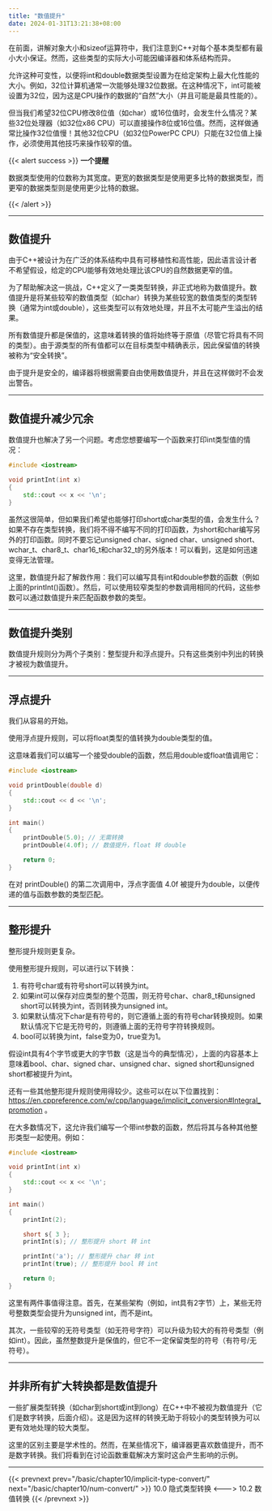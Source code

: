 ```yaml
---
title: "数值提升"
date: 2024-01-31T13:21:38+08:00
---
```


在前面，讲解对象大小和sizeof运算符中，我们注意到C++对每个基本类型都有最小大小保证。然而，这些类型的实际大小可能因编译器和体系结构而异。

允许这种可变性，以便将int和double数据类型设置为在给定架构上最大化性能的大小。例如，32位计算机通常一次能够处理32位数据。在这种情况下，int可能被设置为32位，因为这是CPU操作的数据的“自然”大小（并且可能是最具性能的）。

但当我们希望32位CPU修改8位值（如char）或16位值时，会发生什么情况？某些32位处理器（如32位x86 CPU）可以直接操作8位或16位值。然而，这样做通常比操作32位值慢！其他32位CPU（如32位PowerPC CPU）只能在32位值上操作，必须使用其他技巧来操作较窄的值。

{{< alert success >}}
**一个提醒**

数据类型使用的位数称为其宽度。更宽的数据类型是使用更多比特的数据类型，而更窄的数据类型则是使用更少比特的数据。

{{< /alert >}}

***
## 数值提升

由于C++被设计为在广泛的体系结构中具有可移植性和高性能，因此语言设计者不希望假设，给定的CPU能够有效地处理比该CPU的自然数据更窄的值。

为了帮助解决这一挑战，C++定义了一类类型转换，非正式地称为数值提升。数值提升是将某些较窄的数值类型（如char）转换为某些较宽的数值类型的类型转换（通常为int或double），这些类型可以有效地处理，并且不太可能产生溢出的结果。

所有数值提升都是保值的，这意味着转换的值将始终等于原值（尽管它将具有不同的类型）。由于源类型的所有值都可以在目标类型中精确表示，因此保留值的转换被称为“安全转换”。

由于提升是安全的，编译器将根据需要自由使用数值提升，并且在这样做时不会发出警告。

***
## 数值提升减少冗余

数值提升也解决了另一个问题。考虑您想要编写一个函数来打印int类型值的情况：

```C++
#include <iostream>

void printInt(int x)
{
    std::cout << x << '\n';
}
```

虽然这很简单，但如果我们希望也能够打印short或char类型的值，会发生什么？如果不存在类型转换，我们将不得不编写不同的打印函数，为short和char编写另外的打印函数。同时不要忘记unsigned char、signed char、unsigned short、wchar_t、char8_t、char16_t和char32_t的另外版本！可以看到，这是如何迅速变得无法管理。

这里，数值提升起了解救作用：我们可以编写具有int和double参数的函数（例如上面的printInt()函数）。然后，可以使用较窄类型的参数调用相同的代码，这些参数可以通过数值提升来匹配函数参数的类型。

***
## 数值提升类别

数值提升规则分为两个子类别：整型提升和浮点提升。只有这些类别中列出的转换才被视为数值提升。

***
## 浮点提升

我们从容易的开始。

使用浮点提升规则，可以将float类型的值转换为double类型的值。

这意味着我们可以编写一个接受double的函数，然后用double或float值调用它：

```C++
#include <iostream>

void printDouble(double d)
{
    std::cout << d << '\n';
}

int main()
{
    printDouble(5.0); // 无需转换
    printDouble(4.0f); // 数值提升，float 转 double

    return 0;
}
```

在对 printDouble() 的第二次调用中，浮点字面值 4.0f 被提升为double，以便传递的值与函数参数的类型匹配。

***
## 整形提升

整形提升规则更复杂。

使用整形提升规则，可以进行以下转换：

1. 有符号char或有符号short可以转换为int。
2. 如果int可以保存对应类型的整个范围，则无符号char、char8_t和unsigned short可以转换为int，否则转换为unsigned int。
3. 如果默认情况下char是有符号的，则它遵循上面的有符号char转换规则。如果默认情况下它是无符号的，则遵循上面的无符号字符转换规则。
4. bool可以转换为int，false变为0，true变为1。


假设int具有4个字节或更大的字节数（这是当今的典型情况），上面的内容基本上意味着bool、char、signed char、unsigned char、signed short和unsigned short都被提升为int。

还有一些其他整形提升规则使用得较少。这些可以在以下位置找到：https://en.cppreference.com/w/cpp/language/implicit_conversion#Integral_promotion 。

在大多数情况下，这允许我们编写一个带int参数的函数，然后将其与各种其他整形类型一起使用。例如：

```C++
#include <iostream>

void printInt(int x)
{
    std::cout << x << '\n';
}

int main()
{
    printInt(2);

    short s{ 3 };
    printInt(s); // 整形提升 short 转 int

    printInt('a'); // 整形提升 char 转 int
    printInt(true); // 整形提升 bool 转 int

    return 0;
}
```

这里有两件事值得注意。首先，在某些架构（例如，int具有2字节）上，某些无符号整数类型会提升为unsigned int，而不是int。

其次，一些较窄的无符号类型（如无符号字符）可以升级为较大的有符号类型（例如int）。因此，虽然整数提升是保值的，但它不一定保留类型的符号（有符号/无符号）。

***
## 并非所有扩大转换都是数值提升

一些扩展类型转换（如char到short或int到long）在C++中不被视为数值提升（它们是数字转换，后面介绍）。这是因为这样的转换无助于将较小的类型转换为可以更有效地处理的较大类型。

这里的区别主要是学术性的。然而，在某些情况下，编译器更喜欢数值提升，而不是数字转换。我们将看到在讨论函数重载解决方案时这会产生影响的示例。

***

{{< prevnext prev="/basic/chapter10/implicit-type-convert/" next="/basic/chapter10/num-convert/" >}}
10.0 隐式类型转换
<--->
10.2 数值转换
{{< /prevnext >}}
